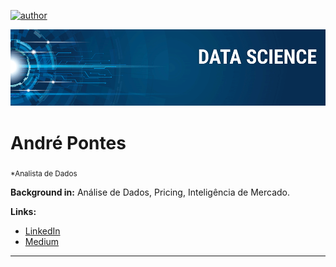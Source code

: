 [![author](https://img.shields.io/badge/author-andremartinsp-blue.svg)](https://www.linkedin.com/in/andremartinsp)
<p align="center">
  <img src="banner.png" >
</p>

# André Pontes
<sub>*Analista de Dados</sub>


**Background in:** Análise de Dados, Pricing, Inteligência de Mercado.

**Links:**
* [LinkedIn](https://www.linkedin.com/in/andremartinsp)
* [Medium](https://medium.com/@andrehmartins)


---

